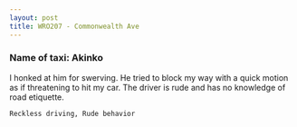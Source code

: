 ```yaml
---
layout: post
title: WRO207 - Commonwealth Ave
---
```


### Name of taxi: Akinko

I honked at him for swerving. He tried to block my way with a quick motion as if threatening to hit my car. The driver is rude and has no knowledge of road etiquette. 

```Reckless driving, Rude behavior```
